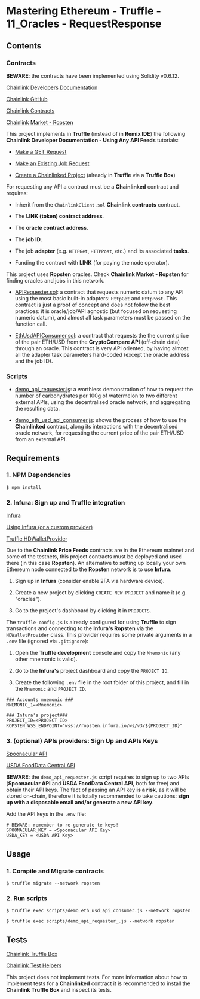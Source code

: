 # Mastering Ethereum - Truffle - 11_Oracles - RequestResponse

## Contents

### Contracts

**BEWARE**: the contracts have been implemented using Solidity v0.6.12.

[Chainlink Developers Documentation](https://docs.chain.link/docs)

[Chainlink GitHub](https://github.com/smartcontractkit/chainlink)

[Chainlink Contracts](https://www.npmjs.com/package/@chainlink/contracts)

[Chainlink Market - Ropsten](https://market.link/search/jobs?search=ropsten)

This project implements in **Truffle** (instead of in **Remix IDE**) the following **Chainlink Developer Documentation - Using Any API Feeds** tutorials:

- [Make a GET Request](https://docs.chain.link/docs/make-a-http-get-request)

- [Make an Existing Job Request](https://docs.chain.link/docs/existing-job-request)

- [Create a Chainlinked Project](https://docs.chain.link/docs/create-a-chainlinked-project) (already in **Truffle** via a **Truffle Box**)

For requesting any API a contract must be a **Chainlinked** contract and requires:

- Inherit from the `ChainlinkClient.sol` **Chainlink contracts** contract.

- The **LINK (token) contract address**.

- The **oracle contract address**.

- The **job ID**.

- The job **adapter** (e.g. `HTTPGet`, `HTTPPost`, etc.) and its associated **tasks**.

- Funding the contract with **LINK** (for paying the node operator).

This project uses **Ropsten** oracles. Check **Chainlink Market - Ropsten** for finding oracles and jobs in this network.

- [APIRequester.sol](build/contracts/APIRequester.sol): a contract that requests numeric datum to any API using the most basic built-in adapters: `HttpGet` and `HttpPost`. This contract is just a proof of concept and does not follow the best practices: it is oracle/job/API agnostic (but focused on requesting numeric datum), and almost all task parameters must be passed on the function call.

- [EthUsdAPIConsumer.sol](build/contracts/EthUsdAPIConsumer.sol): a contract that requests the the current price of the pair ETH/USD from the **CryptoCompare API** (off-chain data) through an oracle. This contract is very API oriented, by having almost all the adapter task parameters hard-coded (except the oracle address and the job ID).

### Scripts

- [demo_api_requester.js](scripts/demo_api_requester.js): a worthless demonstration of how to request the number of carbohydrates per 100g of watermelon to two different external APIs, using the decentralised oracle network, and aggregating the resulting data.

- [demo_eth_usd_api_consumer.js](scripts/demo_eth_usd_api_consumer.js): shows the process of how to use the **Chainlinked** contract, along its interactions with the decentralised oracle network, for requesting the current price of the pair ETH/USD from an external API.

## Requirements

### 1. NPM Dependencies

```shell
$ npm install
```

### 2. Infura: Sign up and Truffle integration

[Infura](https://infura.io/)

[Using Infura (or a custom provider)](https://www.trufflesuite.com/tutorials/using-infura-custom-provider)

[Truffle HDWalletProvider](https://github.com/trufflesuite/truffle/tree/develop/packages/hdwallet-provider)

Due to the **Chainlink Price Feeds** contracts are in the Ethereum mainnet and some of the testnets, this project contracts must be deployed and used there (in this case **Ropsten**). An alternative to setting up locally your own Ethereum node connected to the **Ropsten** network is to use **Infura**.

1. Sign up in **Infura** (consider enable 2FA via hardware device).

2. Create a new project by clicking `CREATE NEW PROJECT` and name it (e.g. "oracles").

3. Go to the project's dashboard by clicking it in `PROJECTS`.

The `truffle-config.js` is already configured for using **Truffle** to sign transactions and connecting to the **Infura's Ropsten** via the `HDWalletProvider` class. This provider requires some private arguments in a `.env` file (ignored via `.gitignore`):

1. Open the **Truffle development** console and copy the `Mnemonic` (any other mnemonic is valid).

2. Go to the **Infura's** project dashboard and copy the `PROJECT ID`.

3. Create the following `.env` file in the root folder of this project, and fill in the `Mnemonic` and `PROJECT ID`.

```shell
### Accounts mnemonic ###
MNEMONIC_1=<Mnemonic>

### Infura's project###
PROJECT_ID=<PROJECT ID>
ROPSTEN_WSS_ENDPOINT="wss://ropsten.infura.io/ws/v3/${PROJECT_ID}"
```

### 3. (optional) APIs providers: Sign Up and APIs Keys

[Spoonacular API](https://spoonacular.com/food-api)

[USDA FoodData Central API](https://fdc.nal.usda.gov/api-guide.html)

**BEWARE**: the `demo_api_requester.js` script requires to sign up to two APIs (**Spoonacular API** and **USDA FoodData Central API**, both for free) and obtain their API keys. The fact of passing an API key **is a risk**, as it will be stored on-chain, therefore it is totally recommended to take cautions: **sign up with a disposable email and/or generate a new API key**.

Add the API keys in the `.env` file:

```shell
# BEWARE: remember to re-generate te keys!
SPOONACULAR_KEY = <Spoonacular API Key>
USDA_KEY = <USDA API Key>
```

## Usage

### 1. Compile and Migrate contracts

```shell
$ truffle migrate --network ropsten
```

### 2. Run scripts

```shell
$ truffle exec scripts/demo_eth_usd_api_consumer.js --network ropsten
```

```shell
$ truffle exec scripts/demo_api_requester_.js --network ropsten
```

## Tests

[Chainlink Truffle Box](https://github.com/smartcontractkit/box)

[Chainlink Test Helpers](https://www.npmjs.com/package/@chainlink/test-helpers)

This project does not implement tests. For more information about how to implement tests for a **Chainlinked** contract it is recommended to install the **Chainlink Truffle Box** and inspect its tests.
